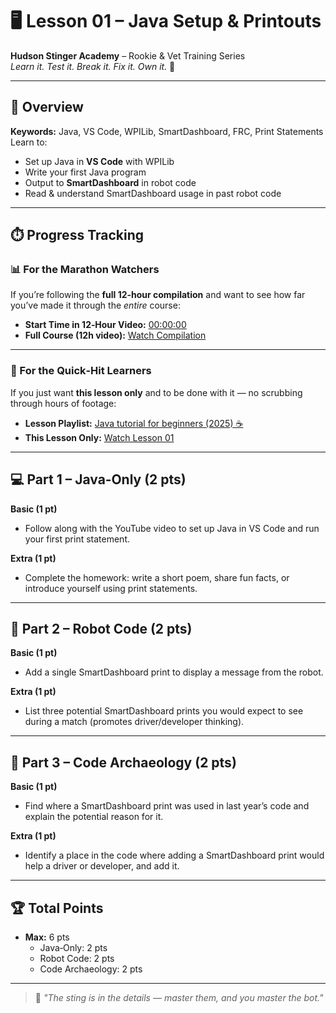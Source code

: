 # 🖥️ Lesson 01 – Java Setup & Printouts

**Hudson Stinger Academy** – Rookie & Vet Training Series  
_Learn it. Test it. Break it. Fix it. Own it._ 🐝

---

## 🎯 Overview
**Keywords:** Java, VS Code, WPILib, SmartDashboard, FRC, Print Statements  
Learn to:
- Set up Java in **VS Code** with WPILib
- Write your first Java program
- Output to **SmartDashboard** in robot code
- Read & understand SmartDashboard usage in past robot code

---

## ⏱️ Progress Tracking

### 📊 For the Marathon Watchers  
If you’re following the **full 12‑hour compilation** and want to see how far you’ve made it through the *entire* course:  
- **Start Time in 12‑Hour Video:** [00:00:00](https://www.youtube.com/watch?v=xTtL8E4LzTQ)
- **Full Course (12h video):** [Watch Compilation](https://www.youtube.com/watch?v=xTtL8E4LzTQ)

---

### 🎯 For the Quick‑Hit Learners  
If you just want **this lesson only** and to be done with it — no scrubbing through hours of footage:  
- **Lesson Playlist:** [Java tutorial for beginners (2025) ☕](https://www.youtube.com/playlist?list=PLZPZq0r_RZOOj_NOZYq_R2PECIMglLemc)  
- **This Lesson Only:** [Watch Lesson 01](https://www.youtube.com/watch?v=23HFxAPyJ9U&list=PLZPZq0r_RZOOj_NOZYq_R2PECIMglLemc&index=1)

---

## 💻 Part 1 – Java‑Only (2 pts)

**Basic (1 pt)**  
- Follow along with the YouTube video to set up Java in VS Code and run your first print statement.

**Extra (1 pt)**  
- Complete the homework: write a short poem, share fun facts, or introduce yourself using print statements.

---

## 🤖 Part 2 – Robot Code (2 pts)

**Basic (1 pt)**  
- Add a single SmartDashboard print to display a message from the robot.

**Extra (1 pt)**  
- List three potential SmartDashboard prints you would expect to see during a match (promotes driver/developer thinking).

---

## 📜 Part 3 – Code Archaeology (2 pts)

**Basic (1 pt)**  
- Find where a SmartDashboard print was used in last year’s code and explain the potential reason for it.

**Extra (1 pt)**  
- Identify a place in the code where adding a SmartDashboard print would help a driver or developer, and add it.

---

## 🏆 Total Points
- **Max:** 6 pts  
  - Java‑Only: 2 pts  
  - Robot Code: 2 pts  
  - Code Archaeology: 2 pts

---

> 🐝 *"The sting is in the details — master them, and you master the bot."*
